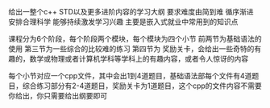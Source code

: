 给出一整个c++ STD以及更多进阶内容的学习大纲 要求难度由简到难 循序渐进 安排合理科学 能够持续激发学习兴趣 主要是嵌入式就业中常用到的知识点

课程分为6个阶段，每个阶段两个模块，每个模块为四个小节 前两节为基础语法的使用 第三节为一些综合的比较难的练习 第四节为 奖励关卡，会给出一些奇特的有趣的，数学或物理或者计算机学科等学科上的有趣内容，或者令人惊讶的内容 

每个小节对应一个cpp文件，其中会出1到4道题目，基础语法部每个文件有4道题目，综合练习部分有2-4道题目，奖励关卡为1道题目，这个cpp的文件内容不需要你给出，你只需要给出纲要即可